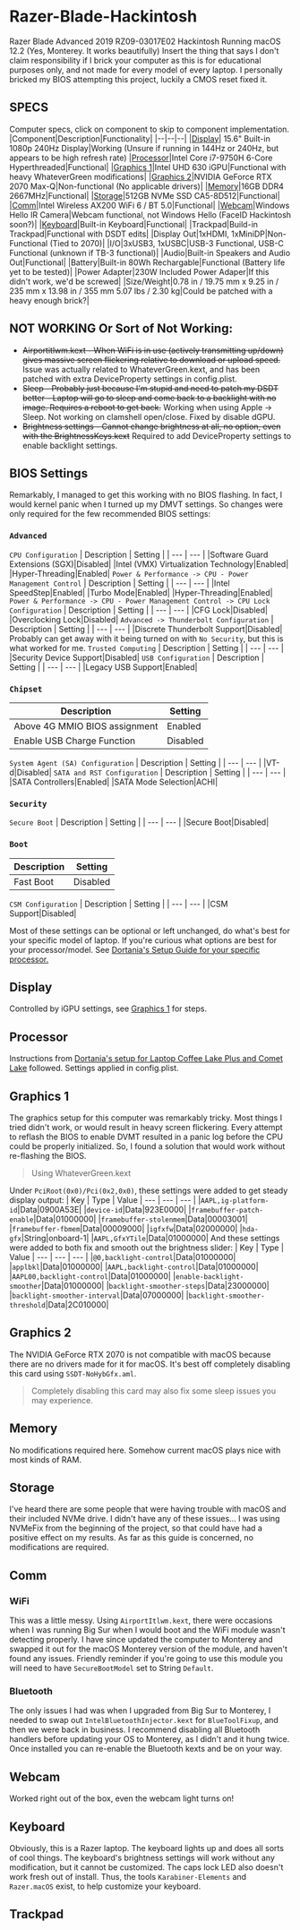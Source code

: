 # Razer-Blade-Hackintosh
Razer Blade Advanced 2019 RZ09-03017E02 Hackintosh
Running macOS 12.2 (Yes, Monterey. It works beautifully)
Insert the thing that says I don't claim responsibility if I brick your computer as this is for educational purposes only, and not made for every model of every laptop. I personally bricked my BIOS attempting this project, luckily a CMOS reset fixed it.

## SPECS
Computer specs, click on component to skip to component implementation.
|Component|Description|Functionality|
|--|--|--|
|[Display](#display)| 15.6" Built-in 1080p 240Hz Display|Working (Unsure if running in 144Hz or 240Hz, but appears to be high refresh rate)
|[Processor](#processor)|Intel Core i7-9750H 6-Core Hyperthreaded|Functional|
|[Graphics 1](#graphics-1)|Intel UHD 630 iGPU|Functional with heavy WhateverGreen modifications|
|[Graphics 2](#graphics-2)|NVIDIA GeForce RTX 2070 Max-Q|Non-functional (No applicable drivers)|
|[Memory](#memory)|16GB DDR4 2667MHz|Functional|
|[Storage](#storage)|512GB NVMe SSD CA5-8D512|Functional|
|[Comm](#comm)|Intel Wireless AX200 WiFi 6 / BT 5.0|Functional|
|[Webcam](#webcam)|Windows Hello IR Camera|Webcam functional, not Windows Hello (FaceID Hackintosh soon?)|
|[Keyboard](#keyboard)|Built-in Keyboard|Functional|
|Trackpad|Build-in Trackpad|Functional with DSDT edits|
|Display Out|1xHDMI, 1xMiniDP|Non-Functional (Tied to 2070)|
|I/O|3xUSB3, 1xUSBC|USB-3 Functional, USB-C Functional (unknown if TB-3 functional)|
|Audio|Built-in Speakers and Audio Out|Functional|
|Battery|Built-in 80Wh Rechargable|Functional (Battery life yet to be tested)|
|Power Adapter|230W Included Power Adaper|If this didn't work, we'd be screwed|
|Size/Weight|0.78 in / 19.75 mm x 9.25 in / 235 mm x 13.98 in / 355 mm 5.07 lbs / 2.30 kg|Could be patched with a heavy enough brick?|

## NOT WORKING Or Sort of Not Working:

- ~~Airportitlwm.kext - When WiFi is in use (actively transmitting up/down) gives massive screen flickering relative to download or upload speed.~~ Issue was actually related to WhateverGreen.kext, and has been patched with extra DeviceProperty settings in config.plist.
- ~~Sleep - Probably just because I'm stupid and need to patch my DSDT better - Laptop will go to sleep and come back to a backlight with no image. Requires a reboot to get back.~~ Working when using Apple -> Sleep. Not working on clamshell open/close. Fixed by disable dGPU.
- ~~Brightness settings - Cannot change brightness at all, no option, even with the BrightnessKeys.kext~~ Required to add DeviceProperty settings to enable backlight settings.

## BIOS Settings
Remarkably, I managed to get this working with no BIOS flashing. In fact, I would kernel panic when I turned up my DMVT settings. So changes were only required for the few recommended BIOS settings:
### `Advanced`
`CPU Configuration`
| Description | Setting |
| --- | --- |
|Software Guard Extensions (SGX)|Disabled|
|Intel (VMX) Virtualization Technology|Enabled|
|Hyper-Threading|Enabled|
`Power & Performance -> CPU - Power Management Control`
| Description | Setting |
| --- | --- |
|Intel SpeedStep|Enabled|
|Turbo Mode|Enabled|
|Hyper-Threading|Enabled|
`Power & Performance -> CPU - Power Management Control -> CPU Lock Configuration`
| Description | Setting |
| --- | --- |
|CFG Lock|Disabled|
|Overclocking Lock|Disabled|
`Advanced -> Thunderbolt Configuration`
| Description | Setting |
| --- | --- |
|Discrete Thunderbolt Support|Disabled|
Probably can get away with it being turned on with `No Security`, but this is what worked for me.
`Trusted Computing`
| Description | Setting |
| --- | --- |
|Security Device Support|Disabled|
`USB Configuration`
| Description | Setting |
| --- | --- |
|Legacy USB Support|Enabled|

### `Chipset`
| Description | Setting |
| --- | --- |
|Above 4G MMIO BIOS assignment|Enabled|
|Enable USB Charge Function|Disabled|
`System Agent (SA) Configuration`
| Description | Setting |
| --- | --- |
|VT-d|Disabled|
`SATA and RST Configuration`
| Description | Setting |
| --- | --- |
|SATA Controllers|Enabled|
|SATA Mode Selection|ACHI|

### `Security`
`Secure Boot`
| Description | Setting |
| --- | --- |
|Secure Boot|Disabled|

### `Boot`
| Description | Setting |
| --- | --- |
|Fast Boot|Disabled|

`CSM Configuration`
| Description | Setting |
| --- | --- |
|CSM Support|Disabled|

Most of these settings can be optional or left unchanged, do what's best for your specific model of laptop. If you're curious what options are best for your processor/model. See [Dortania's Setup Guide for your specific processor.](https://dortania.github.io/OpenCore-Install-Guide/config.plist/)

## Display
Controlled by iGPU settings, see [Graphics 1](#graphics-1) for steps.

## Processor
Instructions from [Dortania's setup for Laptop Coffee Lake Plus and Comet Lake](https://dortania.github.io/OpenCore-Install-Guide/config-laptop.plist/coffee-lake-plus.html) followed. Settings applied in config.plist.

## Graphics 1
The graphics setup for this computer was remarkably tricky. Most things I tried didn't work, or would result in heavy screen flickering. Every attempt to reflash the BIOS to enable DVMT resulted in a panic log before the CPU could be properly initialized. So, I found a solution that would work without re-flashing the BIOS.

> Using WhateverGreen.kext

Under `PciRoot(0x0)/Pci(0x2,0x0)`, these settings were added to get steady display output:
| Key | Type | Value
| --- | --- | --- |
|`AAPL,ig-platform-id`|Data|0900A53E|
|`device-id`|Data|923E0000|
|`framebuffer-patch-enable`|Data|01000000|
|`framebuffer-stolenmem`|Data|00003001|
|`framebuffer-fbmem`|Data|00009000|
|`igfxfw`|Data|02000000|
|`hda-gfx`|String|onboard-1|
|`AAPL,GfxYTile`|Data|01000000|
And these settings were added to both fix and smooth out the brightness slider:
| Key | Type | Value
| --- | --- | --- |
|`@0,backlight-control`|Data|01000000|
|`applbkl`|Data|01000000|
|`AAPL,backlight-control`|Data|01000000|
|`AAPL00,backlight-control`|Data|01000000|
|`enable-backlight-smoother`|Data|01000000|
|`backlight-smoother-steps`|Data|23000000|
|`backlight-smoother-interval`|Data|07000000|
|`backlight-smoother-threshold`|Data|2C010000|

## Graphics 2
The NVIDIA GeForce RTX 2070 is not compatible with macOS because there are no drivers made for it for macOS. It's best off completely disabling this card using `SSDT-NoHybGfx.aml`.

> Completely disabling this card may also fix some sleep issues you may experience.

## Memory
No modifications required here. Somehow current macOS plays nice with most kinds of RAM.

## Storage
I've heard there are some people that were having trouble with macOS and their included NVMe drive. I didn't have any of these issues... I was using NVMeFix from the beginning of the project, so that could have had a positive effect on my results. As far as this guide is concerned, no modifications are required.

## Comm

### WiFi

This was a little messy. Using `AirportItlwm.kext`, there were occasions when I was running Big Sur when I would boot and the WiFi module wasn't detecting properly. I have since updated the computer to Monterey and swapped it out for the macOS Monterey version of the module, and haven't found any issues.
Friendly reminder if you're going to use this module you will need to have `SecureBootModel` set to String `Default`.

### Bluetooth

The only issues I had was when I upgraded from Big Sur to Monterey, I needed to swap out `IntelBluetoothInjector.kext` for `BlueToolFixup`, and then we were back in business. I recommend disabling all Bluetooth handlers before updating your OS to Monterey, as I didn't and it hung twice. Once installed you can re-enable the Bluetooth kexts and be on your way.

## Webcam
Worked right out of the box, even the webcam light turns on!

## Keyboard
Obviously, this is a Razer laptop. The keyboard lights up and does all sorts of cool things. The keyboard's brightness settings will work without any modification, but it cannot be customized. The caps lock LED also doesn't work fresh out of install. Thus, the tools `Karabiner-Elements` and `Razer.macOS` exist, to help customize your keyboard.

## Trackpad